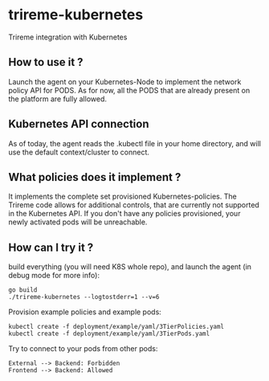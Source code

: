 # trireme-kubernetes

Trireme integration with Kubernetes

## How to use it ?

Launch the agent on your Kubernetes-Node to implement the network policy API for PODS.
As for now, all the PODS that are already present on the platform are fully allowed.

## Kubernetes API connection
As of today, the agent reads the .kubectl file in your home directory, and will use the default context/cluster to connect.

## What policies does it implement ?

It implements the complete set  provisioned Kubernetes-policies. The Trireme code allows for additional
controls, that are currently not supported in the Kubernetes API. 
If you don't have any policies provisioned, your newly activated pods will be unreachable.

## How can I try it ?

build everything (you will need K8S whole repo), and launch the agent (in debug mode for more info):

```
go build
./trireme-kubernetes --logtostderr=1 --v=6
```

Provision example policies and example pods:

```
kubectl create -f deployment/example/yaml/3TierPolicies.yaml
kubectl create -f deployment/example/yaml/3TierPods.yaml
```

Try to  connect to your pods from other pods:

```
External --> Backend: Forbidden
Frontend --> Backend: Allowed
```
